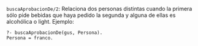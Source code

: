 `buscaAprobacionDe/2`: Relaciona dos personas distintas cuando la primera sólo pide bebidas que haya pedido la segunda y alguna de ellas es alcohólica o light. Ejemplo:

```
?- buscaAprobacionDe(gus, Persona).
Persona = franco.
```